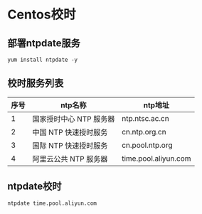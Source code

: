 # Centos校时

## 部署ntpdate服务

```shell
yum install ntpdate -y
```

## 校时服务列表

| 序号 | ntp名称                 | ntp地址              |
| ---- | ----------------------- | -------------------- |
| 1    | 国家授时中心 NTP 服务器 | ntp.ntsc.ac.cn       |
| 2    | 中国 NTP 快速授时服务   | cn.ntp.org.cn        |
| 3    | 国际 NTP 快速授时服务   | cn.pool.ntp.org      |
| 4    | 阿里云公共 NTP 服务器   | time.pool.aliyun.com |

## ntpdate校时

```shell
ntpdate time.pool.aliyun.com
```

